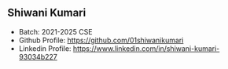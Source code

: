 ## Shiwani Kumari
- Batch: 2021-2025 CSE
- Github Profile: https://github.com/01shiwanikumari
- Linkedin Profile: https://www.linkedin.com/in/shiwani-kumari-93034b227
